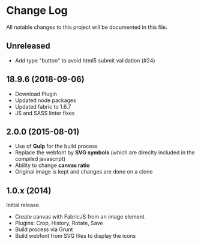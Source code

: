 # Change Log

All notable changes to this project will be documented in this file.

## Unreleased

- Add type "button" to avoid html5 submit validation (#24)

## 18.9.6 (2018-09-06)

- Download Plugin
- Updated node packages
- Updated fabric to 1.6.7
- JS and SASS linter fixes

## 2.0.0 (2015-08-01)

- Use of **Gulp** for the build process
- Replace the webfont by **SVG symbols** (which are direclty included in the compiled javascript)
- Ability to change **canvas ratio**
- Original image is kept and changes are done on a clone

## 1.0.x (2014)

Initial release.

- Create canvas with FabricJS from an image element
- Plugins: Crop, History, Rotate, Save
- Build process via Grunt
- Build webfont from SVG files to display the icons
